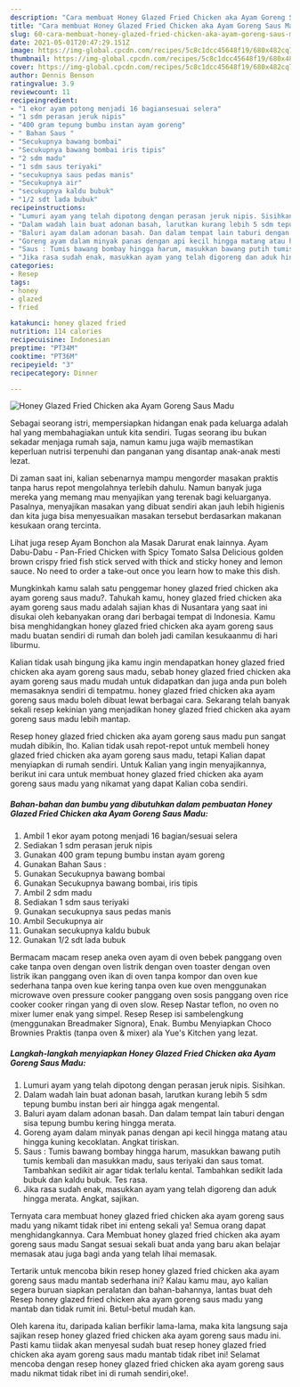 ```yaml
---
description: "Cara membuat Honey Glazed Fried Chicken aka Ayam Goreng Saus Madu Sederhana Untuk Jualan"
title: "Cara membuat Honey Glazed Fried Chicken aka Ayam Goreng Saus Madu Sederhana Untuk Jualan"
slug: 60-cara-membuat-honey-glazed-fried-chicken-aka-ayam-goreng-saus-madu-sederhana-untuk-jualan
date: 2021-05-01T20:47:29.151Z
image: https://img-global.cpcdn.com/recipes/5c8c1dcc45648f19/680x482cq70/honey-glazed-fried-chicken-aka-ayam-goreng-saus-madu-foto-resep-utama.jpg
thumbnail: https://img-global.cpcdn.com/recipes/5c8c1dcc45648f19/680x482cq70/honey-glazed-fried-chicken-aka-ayam-goreng-saus-madu-foto-resep-utama.jpg
cover: https://img-global.cpcdn.com/recipes/5c8c1dcc45648f19/680x482cq70/honey-glazed-fried-chicken-aka-ayam-goreng-saus-madu-foto-resep-utama.jpg
author: Dennis Benson
ratingvalue: 3.9
reviewcount: 11
recipeingredient:
- "1 ekor ayam potong menjadi 16 bagiansesuai selera"
- "1 sdm perasan jeruk nipis"
- "400 gram tepung bumbu instan ayam goreng"
- " Bahan Saus "
- "Secukupnya bawang bombai"
- "Secukupnya bawang bombai iris tipis"
- "2 sdm madu"
- "1 sdm saus teriyaki"
- "secukupnya saus pedas manis"
- "Secukupnya air"
- "secukupnya kaldu bubuk"
- "1/2 sdt lada bubuk"
recipeinstructions:
- "Lumuri ayam yang telah dipotong dengan perasan jeruk nipis. Sisihkan."
- "Dalam wadah lain buat adonan basah, larutkan kurang lebih 5 sdm tepung bumbu instan beri air hingga agak mengental."
- "Baluri ayam dalam adonan basah. Dan dalam tempat lain taburi dengan sisa tepung bumbu kering hingga merata."
- "Goreng ayam dalam minyak panas dengan api kecil hingga matang atau hingga kuning kecoklatan. Angkat tiriskan."
- "Saus : Tumis bawang bombay hingga harum, masukkan bawang putih tumis kembali dan masukkan madu, saus teriyaki dan saus tomat. Tambahkan sedikit air agar tidak terlalu kental. Tambahkan sedikit lada bubuk dan kaldu bubuk. Tes rasa."
- "Jika rasa sudah enak, masukkan ayam yang telah digoreng dan aduk hingga merata. Angkat, sajikan."
categories:
- Resep
tags:
- honey
- glazed
- fried

katakunci: honey glazed fried 
nutrition: 114 calories
recipecuisine: Indonesian
preptime: "PT34M"
cooktime: "PT36M"
recipeyield: "3"
recipecategory: Dinner

---
```



![Honey Glazed Fried Chicken aka Ayam Goreng Saus Madu](https://img-global.cpcdn.com/recipes/5c8c1dcc45648f19/680x482cq70/honey-glazed-fried-chicken-aka-ayam-goreng-saus-madu-foto-resep-utama.jpg)

Sebagai seorang istri, mempersiapkan hidangan enak pada keluarga adalah hal yang membahagiakan untuk kita sendiri. Tugas seorang ibu bukan sekadar menjaga rumah saja, namun kamu juga wajib memastikan keperluan nutrisi terpenuhi dan panganan yang disantap anak-anak mesti lezat.

Di zaman  saat ini, kalian sebenarnya mampu mengorder masakan praktis tanpa harus repot mengolahnya terlebih dahulu. Namun banyak juga mereka yang memang mau menyajikan yang terenak bagi keluarganya. Pasalnya, menyajikan masakan yang dibuat sendiri akan jauh lebih higienis dan kita juga bisa menyesuaikan masakan tersebut berdasarkan makanan kesukaan orang tercinta. 

Lihat juga resep Ayam Bonchon ala Masak Darurat enak lainnya. Ayam Dabu-Dabu - Pan-Fried Chicken with Spicy Tomato Salsa Delicious golden brown crispy fried fish stick served with thick and sticky honey and lemon sauce. No need to order a take-out once you learn how to make this dish.

Mungkinkah kamu salah satu penggemar honey glazed fried chicken aka ayam goreng saus madu?. Tahukah kamu, honey glazed fried chicken aka ayam goreng saus madu adalah sajian khas di Nusantara yang saat ini disukai oleh kebanyakan orang dari berbagai tempat di Indonesia. Kamu bisa menghidangkan honey glazed fried chicken aka ayam goreng saus madu buatan sendiri di rumah dan boleh jadi camilan kesukaanmu di hari liburmu.

Kalian tidak usah bingung jika kamu ingin mendapatkan honey glazed fried chicken aka ayam goreng saus madu, sebab honey glazed fried chicken aka ayam goreng saus madu mudah untuk didapatkan dan juga anda pun boleh memasaknya sendiri di tempatmu. honey glazed fried chicken aka ayam goreng saus madu boleh dibuat lewat berbagai cara. Sekarang telah banyak sekali resep kekinian yang menjadikan honey glazed fried chicken aka ayam goreng saus madu lebih mantap.

Resep honey glazed fried chicken aka ayam goreng saus madu pun sangat mudah dibikin, lho. Kalian tidak usah repot-repot untuk membeli honey glazed fried chicken aka ayam goreng saus madu, tetapi Kalian dapat menyiapkan di rumah sendiri. Untuk Kalian yang ingin menyajikannya, berikut ini cara untuk membuat honey glazed fried chicken aka ayam goreng saus madu yang nikamat yang dapat Kalian coba sendiri.

<!--inarticleads1-->

##### Bahan-bahan dan bumbu yang dibutuhkan dalam pembuatan Honey Glazed Fried Chicken aka Ayam Goreng Saus Madu:

1. Ambil 1 ekor ayam potong menjadi 16 bagian/sesuai selera
1. Sediakan 1 sdm perasan jeruk nipis
1. Gunakan 400 gram tepung bumbu instan ayam goreng
1. Gunakan  Bahan Saus :
1. Gunakan Secukupnya bawang bombai
1. Gunakan Secukupnya bawang bombai, iris tipis
1. Ambil 2 sdm madu
1. Sediakan 1 sdm saus teriyaki
1. Gunakan secukupnya saus pedas manis
1. Ambil Secukupnya air
1. Gunakan secukupnya kaldu bubuk
1. Gunakan 1/2 sdt lada bubuk


Bermacam macam resep aneka oven ayam di oven bebek panggang oven cake tanpa oven dengan oven listrik dengan oven toaster dengan oven listrik ikan panggang oven ikan di oven tanpa kompor dan oven kue sederhana tanpa oven kue kering tanpa oven kue oven menggunakan microwave oven pressure cooker panggang oven sosis panggang oven rice cooker cooker ringan yang di oven slow. Resep Nastar teflon, no oven no mixer lumer enak yang simpel. Resep Resep isi sambelengkung (menggunakan Breadmaker Signora), Enak. Bumbu Menyiapkan Choco Brownies Praktis (tanpa oven &amp; mixer) ala Yue&#39;s Kitchen yang lezat. 

<!--inarticleads2-->

##### Langkah-langkah menyiapkan Honey Glazed Fried Chicken aka Ayam Goreng Saus Madu:

1. Lumuri ayam yang telah dipotong dengan perasan jeruk nipis. Sisihkan.
1. Dalam wadah lain buat adonan basah, larutkan kurang lebih 5 sdm tepung bumbu instan beri air hingga agak mengental.
1. Baluri ayam dalam adonan basah. Dan dalam tempat lain taburi dengan sisa tepung bumbu kering hingga merata.
1. Goreng ayam dalam minyak panas dengan api kecil hingga matang atau hingga kuning kecoklatan. Angkat tiriskan.
1. Saus : Tumis bawang bombay hingga harum, masukkan bawang putih tumis kembali dan masukkan madu, saus teriyaki dan saus tomat. Tambahkan sedikit air agar tidak terlalu kental. Tambahkan sedikit lada bubuk dan kaldu bubuk. Tes rasa.
1. Jika rasa sudah enak, masukkan ayam yang telah digoreng dan aduk hingga merata. Angkat, sajikan.




Ternyata cara membuat honey glazed fried chicken aka ayam goreng saus madu yang nikamt tidak ribet ini enteng sekali ya! Semua orang dapat menghidangkannya. Cara Membuat honey glazed fried chicken aka ayam goreng saus madu Sangat sesuai sekali buat anda yang baru akan belajar memasak atau juga bagi anda yang telah lihai memasak.

Tertarik untuk mencoba bikin resep honey glazed fried chicken aka ayam goreng saus madu mantab sederhana ini? Kalau kamu mau, ayo kalian segera buruan siapkan peralatan dan bahan-bahannya, lantas buat deh Resep honey glazed fried chicken aka ayam goreng saus madu yang mantab dan tidak rumit ini. Betul-betul mudah kan. 

Oleh karena itu, daripada kalian berfikir lama-lama, maka kita langsung saja sajikan resep honey glazed fried chicken aka ayam goreng saus madu ini. Pasti kamu tiidak akan menyesal sudah buat resep honey glazed fried chicken aka ayam goreng saus madu mantab tidak ribet ini! Selamat mencoba dengan resep honey glazed fried chicken aka ayam goreng saus madu nikmat tidak ribet ini di rumah sendiri,oke!.

